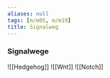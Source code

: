 ```yaml
---
aliases: null
tags: [m/m05, m/m19]
title: Signalweg
---
```

### Signalwege
![[Hedgehog]]
![[Wnt]]
![[Notch]]